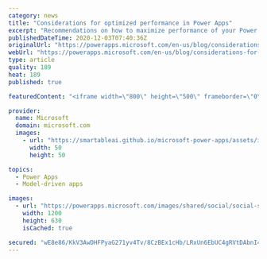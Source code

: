 ```yaml
---
category: news
title: "Considerations for optimized performance in Power Apps"
excerpt: "Recommendations on how to maximize performance of your Power Apps "
publishedDateTime: 2020-12-03T07:40:36Z
originalUrl: "https://powerapps.microsoft.com/en-us/blog/considerations-for-optimized-performance-in-power-apps/"
webUrl: "https://powerapps.microsoft.com/en-us/blog/considerations-for-optimized-performance-in-power-apps/"
type: article
quality: 189
heat: 189
published: true

featuredContent: "<iframe width=\"800\" height=\"500\" frameborder=\"0\" src=\"https://www.youtube.com/embed/jcKoqC9Vfmo\" allow=\"accelerometer; autoplay; encrypted-media; gyroscope; picture-in-picture\" allowfullscreen></iframe>"

provider:
  name: Microsoft
  domain: microsoft.com
  images:
    - url: "https://smartableai.github.io/microsoft-power-apps/assets/images/organizations/microsoft.com-50x50.jpg"
      width: 50
      height: 50

topics:
  - Power Apps
  - Model-driven apps

images:
  - url: "https://powerapps.microsoft.com/images/shared/social/social-share-post-ignite.png"
    width: 1200
    height: 630
    isCached: true

secured: "wE8e86/KkV3AwDHFPyaG271yv4Tv/8CzBEx1cHb/LRxUn6EbUC4gRVtDAbnI4TCSEShgN/dD9sbP8pAlpgWBBAq2C5Jrmt1872embJf9x6Uxy1X3w9R9LRXyA+1jOjfICmmIBrxZ7L+ItdeHxL0J7Y3oHxbm7d3EwdJF/r16YnQ3KTt+jVnnrZiDrnifirGLsrc588hKhVc79Gnxj2jFJh+5YcoBOgvO2LMNLridklQQ95RCzTjRH2cCNHRXsis1oxoW4N1ilAfQ7+kWXsoR3o4+lAirsJa9PIR9pW1mDyg5mQDHmSU6ykXmu4NaansPchQXqrGoDKp7MHdHZex1in+hn46TBw/n1JYOguseYFEvBZqloYjWPLX55TpcOA3hKuQo7g2Tr6ISYksF2KFbChx+3K/eHmHtwE45XC2oLswpo/BdS7iI4DNxzx/WT8t0Vs1imIdgUH3q7/TZEj5Sjg==;dFn3pAmWsbpEUiWVpDzbbw=="
---
```



